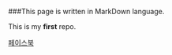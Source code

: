 ###This page is written in MarkDown language.

This is my **first** repo.

[페이스북](http://www.facebook.com/technykim)
